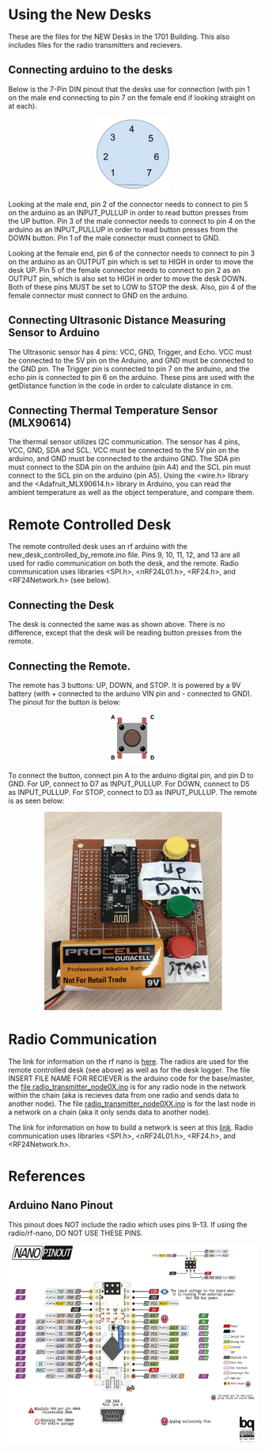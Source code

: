 # Using the New Desks

These are the files for the NEW Desks in the 1701 Building. This also includes files for the radio transmitters and recievers.

## Connecting arduino to the desks

Below is the 7-Pin DIN pinout that the desks use for connection (with pin 1 on the male end connecting to pin 7 on the female end if looking straight on at each).
<p align="center">
  <img src="Images/Screen Shot 2019-08-13 at 2.49.53 PM.png" height="150" title="Desk Connector Pinout">
</p>
Looking at the male end, pin 2 of the connector needs to connect to pin 5 on the arduino as an INPUT_PULLUP in order to read button presses from the UP button. Pin 3 of the male connector needs to connect to pin 4 on the arduino as an INPUT_PULLUP in order to read button presses from the DOWN button. Pin 1 of the male connector must connect to GND.


Looking at the female end, pin 6 of the connector needs to connect to pin 3 on the arduino as an OUTPUT pin which is set to HIGH in order to move the desk UP. Pin 5 of the female connector needs to connect to pin 2 as an OUTPUT pin, which is also set to HIGH in order to move the desk DOWN. Both of these pins MUST be set to LOW to STOP the desk. Also, pin 4 of the female connector must connect to GND on the arduino.

## Connecting Ultrasonic Distance Measuring Sensor to Arduino

The Ultrasonic sensor has 4 pins: VCC, GND, Trigger, and Echo. VCC must be connected to the 5V pin on the Arduino, and GND must be connected to the GND pin. The Trigger pin is connected to pin 7 on the arduino, and the echo pin is connected to pin 6 on the arduino. These pins are used with the getDistance function in the code in order to calculate distance in cm. 

## Connecting Thermal Temperature Sensor (MLX90614)

The thermal sensor utilizes I2C communication. The sensor has 4 pins, VCC, GND, SDA and SCL. VCC must be connected to the 5V pin on the arduino, and GND must be connected to the arduino GND. The SDA pin must connect to the SDA pin on the arduino (pin A4) and the SCL pin must connect to the SCL pin on the arduino (pin A5). Using the <wire.h> library and the <Adafruit_MLX90614.h> library in Arduino, you can read the ambient temperature as well as the object temperature, and compare them.

# Remote Controlled Desk

The remote controlled desk uses an rf arduino with the new_desk_controlled_by_remote.ino file. Pins 9, 10, 11, 12, and 13 are all used for radio communication on both the desk, and the remote. Radio communication uses libraries <SPI.h>, <nRF24L01.h>, <RF24.h>, and <RF24Network.h> (see below).

## Connecting the Desk

The desk is connected the same was as shown above. There is no difference, except that the desk will be reading button presses from the remote.

## Connecting the Remote.

The remote has 3 buttons: UP, DOWN, and STOP. It is powered by a 9V battery (with + connected to the arduino VIN pin and - connected to GND). The pinout for the button is below:
<p align="center">
  <img src="Images/Arduino_Button.png" height="100" title="Button Pinout">
</p>
To connect the button, connect pin A to the arduino digital pin, and pin D to GND. For UP, connect to D7 as INPUT_PULLUP. For DOWN, connect to D5 as INPUT_PULLUP. For STOP, connect to D3 as INPUT_PULLUP. The remote is as seen below:

<p align="center">
  <img src="Images/Remote_controller.png" height="400" title="Remote Controller">
</p>

# Radio Communication

The link for information on the rf nano is [here](https://github.com/keywish/keywish-nano-plus/tree/master/RF-Nano "RF-Nano Information"). The radios are used for the remote controlled desk (see above) as well as for the desk logger. The file INSERT FILE NAME FOR RECIEVER is the arduino code for the base/master, the [file radio_transmitter_node0X.ino](/radio_transmitter_node0X.ino "Radio Transmitter 0X File") is for any radio node in the network within the chain (aka is recieves data from one radio and sends data to another node). The file [radio_transmitter_node0XX.ino](/radio_transmitter_node0XX.ino "Radio Transmitter 0XX File") is for the last node in a network on a chain (aka it only sends data to another node). 


The link for information on how to build a network is seen at this [link](https://howtomechatronics.com/tutorials/arduino/how-to-build-an-arduino-wireless-network-with-multiple-nrf24l01-modules/ "RF-Nano Radio Communication Information"). Radio communication uses libraries <SPI.h>, <nRF24L01.h>, <RF24.h>, and <RF24Network.h>.

# References

## Arduino Nano Pinout

This pinout does NOT include the radio which uses pins 9-13. If using the radio/rf-nano, DO NOT USE THESE PINS. 
<p align="center">
  <img src="Images/Arduino-Nano-Pinout.png" height="400" title="Arduino Nano Pinout">
</p>
